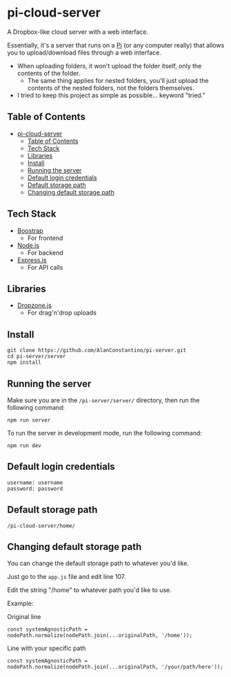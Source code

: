 # pi-cloud-server
A Dropbox-like cloud server with a web interface.

Essentially, it's a server that runs on a [Pi](https://en.wikipedia.org/wiki/Raspberry_Pi) (or any computer really) that allows you to upload/download files through a web interface.

- When uploading folders, it won't upload the folder itself, only the contents of the folder.
  - The same thing applies for nested folders, you'll just upload the contents of the nested folders, not the folders themselves.
- I tried to keep this project as simple as possible... keyword "tried."

## Table of Contents
- [pi-cloud-server](#pi-cloud-server)
  - [Table of Contents](#table-of-contents)
  - [Tech Stack](#tech-stack)
  - [Libraries](#libraries)
  - [Install](#install)
  - [Running the server](#running-the-server)
  - [Default login credentials](#default-login-credentials)
  - [Default storage path](#default-storage-path)
  - [Changing default storage path](#changing-default-storage-path)

## Tech Stack
- [Boostrap](https://getbootstrap.com/)
  - For frontend
- [Node.js](https://nodejs.org/en/)
  - For backend
- [Express.js](https://expressjs.com/)
  - For API calls

## Libraries
- [Dropzone.js](https://www.dropzonejs.com/)
  - For drag'n'drop uploads

## Install
```
git clone https://github.com/AlanConstantino/pi-server.git
cd pi-server/server
npm install
```

## Running the server
Make sure you are in the ```/pi-server/server/``` directory, then run the following command:
```
npm run server
```
To run the server in development mode, run the following command:
```
npm run dev
```

## Default login credentials
```
username: username
password: password
```

## Default storage path
```
/pi-cloud-server/home/
```

## Changing default storage path
You can change the default storage path to whatever you'd like.

Just go to the ```app.js``` file and edit line 107.

Edit the string "/home" to whatever path you'd like to use.

Example: 

Original line
```
const systemAgnosticPath = nodePath.normalize(nodePath.join(...originalPath, '/home'));
```

Line with your specific path
```
const systemAgnosticPath = nodePath.normalize(nodePath.join(...originalPath, '/your/path/here'));
```





